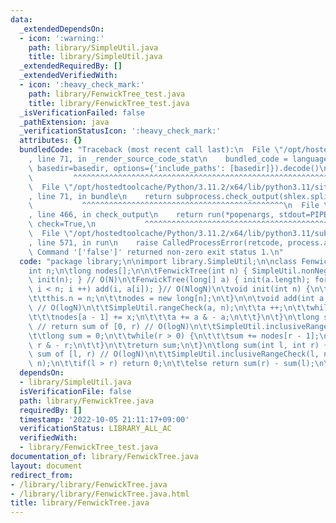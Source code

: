 ```yaml
---
data:
  _extendedDependsOn:
  - icon: ':warning:'
    path: library/SimpleUtil.java
    title: library/SimpleUtil.java
  _extendedRequiredBy: []
  _extendedVerifiedWith:
  - icon: ':heavy_check_mark:'
    path: library/FenwickTree_test.java
    title: library/FenwickTree_test.java
  _isVerificationFailed: false
  _pathExtension: java
  _verificationStatusIcon: ':heavy_check_mark:'
  attributes: {}
  bundledCode: "Traceback (most recent call last):\n  File \"/opt/hostedtoolcache/Python/3.11.2/x64/lib/python3.11/site-packages/onlinejudge_verify/documentation/build.py\"\
    , line 71, in _render_source_code_stat\n    bundled_code = language.bundle(stat.path,\
    \ basedir=basedir, options={'include_paths': [basedir]}).decode()\n          \
    \         ^^^^^^^^^^^^^^^^^^^^^^^^^^^^^^^^^^^^^^^^^^^^^^^^^^^^^^^^^^^^^^^^^^^^^^^^^^^^^^^^^\n\
    \  File \"/opt/hostedtoolcache/Python/3.11.2/x64/lib/python3.11/site-packages/onlinejudge_verify/languages/user_defined.py\"\
    , line 71, in bundle\n    return subprocess.check_output(shlex.split(command))\n\
    \           ^^^^^^^^^^^^^^^^^^^^^^^^^^^^^^^^^^^^^^^^^^^^^\n  File \"/opt/hostedtoolcache/Python/3.11.2/x64/lib/python3.11/subprocess.py\"\
    , line 466, in check_output\n    return run(*popenargs, stdout=PIPE, timeout=timeout,\
    \ check=True,\n           ^^^^^^^^^^^^^^^^^^^^^^^^^^^^^^^^^^^^^^^^^^^^^^^^^^^^^^^^^\n\
    \  File \"/opt/hostedtoolcache/Python/3.11.2/x64/lib/python3.11/subprocess.py\"\
    , line 571, in run\n    raise CalledProcessError(retcode, process.args,\nsubprocess.CalledProcessError:\
    \ Command '['false']' returned non-zero exit status 1.\n"
  code: "package library;\n\nimport library.SimpleUtil;\n\nclass FenwickTree {\n\t\
    int n;\n\tlong nodes[];\n\n\tFenwickTree(int n) { SimpleUtil.nonNegativeCheck(n);\
    \ init(n); } // O(N)\n\tFenwickTree(long[] a) { init(a.length); for(int i = 0;\
    \ i < n; i ++) add(i, a[i]); }// O(NlogN)\n\tvoid init(int n) {\n\t\tSimpleUtil.nonNegativeCheck(n);\n\
    \t\tthis.n = n;\n\t\tnodes = new long[n];\n\t}\n\n\tvoid add(int a, long x) {\
    \ // O(logN)\n\t\tSimpleUtil.rangeCheck(a, n);\n\t\ta ++;\n\t\twhile(a <= n) {\n\
    \t\t\tnodes[a - 1] += x;\n\t\t\ta += a & - a;\n\t\t}\n\t}\n\tlong sum(int r) {\
    \ // return sum of [0, r) // O(logN)\n\t\tSimpleUtil.inclusiveRangeCheck(r, n);\n\
    \t\tlong sum = 0;\n\t\twhile(r > 0) {\n\t\t\tsum += nodes[r - 1];\n\t\t\tr -=\
    \ r & - r;\n\t\t}\n\t\treturn sum;\n\t}\n\tlong sum(int l, int r) { // return\
    \ sum of [l, r) // O(logN)\n\t\tSimpleUtil.inclusiveRangeCheck(l, n);\n\t\tSimpleUtil.inclusiveRangeCheck(r,\
    \ n);\n\t\tif(l > r) return 0;\n\t\telse return sum(r) - sum(l);\n\t}\n}"
  dependsOn:
  - library/SimpleUtil.java
  isVerificationFile: false
  path: library/FenwickTree.java
  requiredBy: []
  timestamp: '2022-10-05 21:11:17+09:00'
  verificationStatus: LIBRARY_ALL_AC
  verifiedWith:
  - library/FenwickTree_test.java
documentation_of: library/FenwickTree.java
layout: document
redirect_from:
- /library/library/FenwickTree.java
- /library/library/FenwickTree.java.html
title: library/FenwickTree.java
---
```

